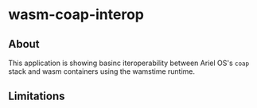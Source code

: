 # wasm-coap-interop

## About

This application is showing basinc iteroperability between Ariel OS's `coap` stack and wasm containers using the wamstime runtime.

## Limitations
